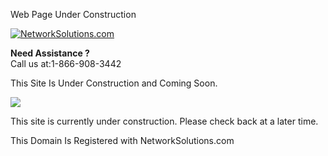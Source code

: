   Web Page Under Construction     

[![NetworkSolutions.com](/images/new-netsol-logo.png)](/index.jsp "NetworkSolutions.com Home") 

**Need Assistance ?**  
 Call us at:1-866-908-3442

This Site Is Under Construction and Coming Soon.

![](/images/icon-61-warning-128.png)

This site is currently under construction. Please check back at a later time.

This Domain Is Registered with NetworkSolutions.com